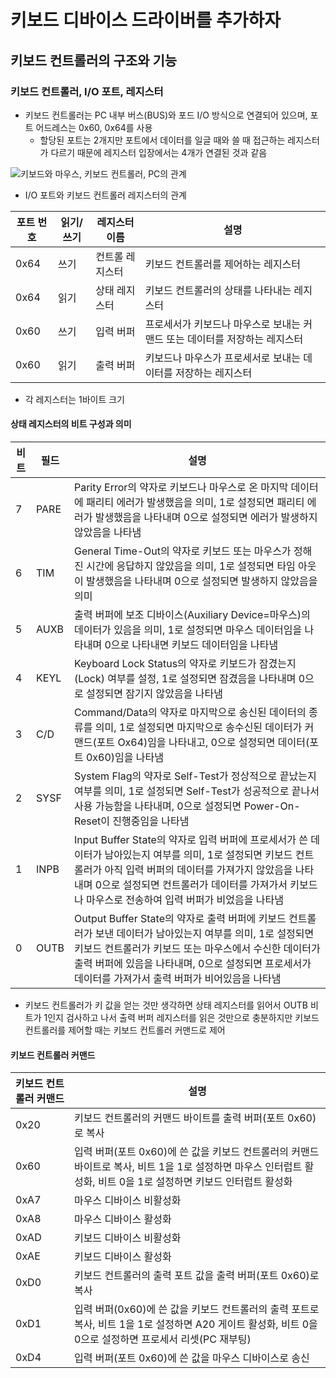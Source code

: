 # 키보드 디바이스 드라이버를 추가하자

## 키보드 컨트롤러의 구조와 기능

### 키보드 컨트롤러, I/O 포트, 레지스터

* 키보드 컨트롤러는 PC 내부 버스(BUS)와 포드 I/O 방식으로 연결되어 있으며, 포트 어드레스는 0x60, 0x64를 사용
    * 할당된 포트는 2개지만 포트에서 데이터를 일글 때와 쓸 때 접근하는 레지스터가 다르기 때문에 레지스터 입장에서는 4개가 연결된 것과 같음

![키보드와 마우스, 키보드 컨트롤러, PC의 관계](https://img1.daumcdn.net/thumb/R800x0/?scode=mtistory2&fname=https%3A%2F%2Ft1.daumcdn.net%2Fcfile%2Ftistory%2F2539BE455868ECCA38)

* I/O 포트와 키보드 컨트롤러 레지스터의 관계

|포트 번호|읽기/쓰기|레지스터 이름|설명|
|------|-------|----------|---|
|0x64|쓰기|컨트롤 레지스터|키보드 컨트롤러를 제어하는 레지스터|
|0x64|읽기|상태 레지스터|키보드 컨트롤러의 상태를 나타내는 레지스터|
|0x60|쓰기|입력 버퍼|프로세서가 키보드나 마우스로 보내는 커맨드 또는 데이터를 저장하는 레지스터|
|0x60|읽기|출력 버퍼|키보드나 마우스가 프로세서로 보내는 데이터를 저장하는 레지스터|

* 각 레지스터는 1바이트 크기

#### 상태 레지스터의 비트 구성과 의미

|비트|필드|설명|
|---|---|---|
|7|PARE|Parity Error의 약자로 키보드나 마우스로 온 마지막 데이터에 패리티 에러가 발생했음을 의미, 1로 설정되면 패리티 에러가 발생했음을 나타내며 0으로 설정되면 에러가 발생하지 않았음을 나타냄|
|6|TIM|General Time-Out의 약자로 키보드 또는 마우스가 정해진 시간에 응답하지 않았음을 의미, 1로 설정되면 타임 아웃이 발생했음을 나타내며 0으로 설정되면 발생하지 않았음을 의미|
|5|AUXB|출력 버퍼에 보조 디바이스(Auxiliary Device=마우스)의 데이터가 있음을 의미, 1로 설정되면 마우스 데이터임을 나타내며 0으로 나타내면 키보드 데이터임을 나타냄|
|4|KEYL|Keyboard Lock Status의 약자로 키보드가 잠겼는지(Lock) 여부를 설정, 1로 설정되면 잠겼음을 나타내며 0으로 설정되면 잠기지 않았음을 나타냄|
|3|C/D|Command/Data의 약자로 마지막으로 송신된 데이터의 종류를 의미, 1로 설정되면 마지막으로 송수신된 데이터가 커맨드(포트 Ox64)임을 나타내고, 0으로 설정되면 데이터(포트 0x60)임을 나타냄|
|2|SYSF|System Flag의 약자로 Self-Test가 정상적으로 끝났는지 여부를 의미, 1로 설정되면 Self-Test가 성공적으로 끝나서 사용 가능함을 나타내며, 0으로 설정되면 Power-On-Reset이 진행중임을 나타냄|
|1|INPB|Input Buffer State의 약자로 입력 버퍼에 프로세서가 쓴 데이터가 남아있는지 여부를 의미, 1로 설정되면 키보드 컨트롤러가 아직 입력 버퍼의 데이터를 가져가지 않았음을 나타내며 0으로 설정되면 컨트롤러가 데이터를 가져가서 키보드나 마우스로 전송하여 입력 버퍼가 비었음을 나타냄|
|0|OUTB|Output Buffer State의 약자로 출력 버퍼에 키보드 컨트롤러가 보낸 데이터가 남아있는지 여부를 의미, 1로 설정되면 키보드 컨트롤러가 키보드 또는 마우스에서 수신한 데이터가 출력 버퍼에 있음을 나타내며, 0으로 설정되면 프로세서가 데이터를 가져가서 출력 버퍼가 비어있음을 나타냄|

* 키보드 컨트롤러가 키 값을 얻는 것만 생각하면 상태 레지스터를 읽어서 OUTB 비트가 1인지 검사하고 나서 출력 버퍼 레지스터를 읽은 것만으로 충분하지만 키보드 컨트롤러를 제어할 때는 키보드 컨트롤러 커맨드로 제어

#### 키보드 컨트롤러 커맨드

|키보드 컨트롤러 커맨드|설명|
|----------------|---|
|0x20|키보드 컨트롤러의 커맨드 바이트를 출력 버퍼(포트 0x60)로 복사|
|0x60|입력 버퍼(포트 0x60)에 쓴 값을 키보드 컨트롤러의 커맨드 바이트로 복사, 비트 1을 1로 설정하면 마우스 인터럽트 활성화, 비트 0을 1로 설정하면 키보드 인터럽트 활성화|
|0xA7|마우스 디바이스 비활성화|
|0xA8|마우스 디바이스 활성화|
|0xAD|키보드 디바이스 비활성화|
|0xAE|키보드 디바이스 활성화|
|0xD0|키보드 컨트롤러의 출력 포트 값을 출력 버퍼(포트 0x60)로 복사|
|0xD1|입력 버퍼(0x60)에 쓴 값을 키보드 컨트롤러의 출력 포트로 복사, 비트 1을 1로 설정하면 A20 게이트 활성화, 비트 0을 0으로 설정하면 프로세서 리셋(PC 재부팅)|
|0xD4|입력 버퍼(포트 0x60)에 쓴 값을 마우스 디바이스로 송신|
